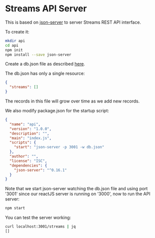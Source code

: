 # Streams API Server

This is based on [json-server](https://www.npmjs.com/package/json-server)
to server Streams REST API interface.

To create it:

```bash
mkdir api
cd api
npm init
npm install --save json-server
```
Create a db.json file as described
[here](https://www.npmjs.com/package/json-server#getting-started).

The db.json has only a single resource:

```json
{
  "streams": []
}
```
The records in this file will grow over time as
we add new records.

We also modify package.json for the startup script:

```json
{
  "name": "api",
  "version": "1.0.0",
  "description": "",
  "main": "index.js",
  "scripts": {
    "start": "json-server -p 3001 -w db.json"
  },
  "author": "",
  "license": "ISC",
  "dependencies": {
    "json-server": "^0.16.1"
  }
}
```

Note that we start json-server watching the db.json
file and using port '3001' since
our reactJS server is running on '3000', now to run
the API server:

```bash
npm start
```

You can test the server working:

```bash
curl localhost:3001/streams | jq
[]
```
